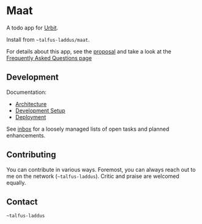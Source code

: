 # Maat

A todo app for [Urbit](https://urbit.org/).

Install from `~talfus-laddus/maat`.

For details about this app, see the [proposal](proposal.md) and take a look at
the [Frequently Asked Questions page](docs/faq.md)

## Development

Documentation:
- [Architecture](docs/architecture.md)
- [Development Setup](docs/development.md)
- [Deployment](docs/deployment.md)

See [inbox](inbox.md) for a loosely managed lists of open tasks and planned enhancements.

## Contributing

You can contribute in various ways. Foremost, you can always reach out
to me on the network (`~talfus-laddus`). Critic and praise are welcomed
equally.

## Contact

`~talfus-laddus`

